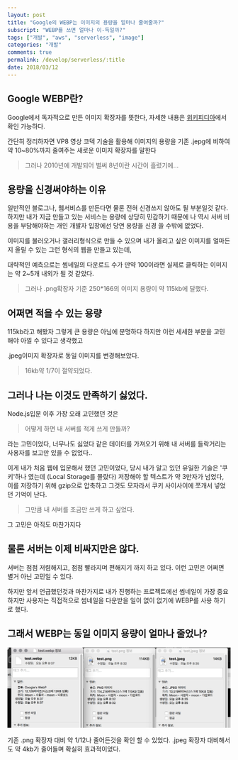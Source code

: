 ```yaml
---
layout: post
title: "Google의 WEBP는 이미지의 용량을 얼마나 줄여줄까?"
subscript: "WEBP를 쓰면 얼마나 이-득일까?"
tags: ["개발", "aws", "serverless", "image"]
categories: "개발"
comments: true
permalink: /develop/serverless/:title
date: 2018/03/12
---
```


## Google WEBP란?

Google에서 독자적으로 만든 이미지 확장자를 뜻한다, 자세한 내용은 [위키피디아](https://ko.wikipedia.org/wiki/WebP)에서 확인 가능하다.

간단히 정리하자면 VP8 영상 코덱 기술을 활용해 이미지의 용량을 기존 .jepg에 비하여 약 10~80%까지 줄여주는 새로운 이미지 확장자를 말한다

> 그러나 2010년에 개발되어 벌써 8년이란 시간이 흘렀기에...

## 용량을 신경써야하는 이유

일반적인 블로그나, 웹서비스를 만든다면 물론 전혀 신경쓰지 않아도 될 부분일것 같다. 하지만 내가 지금 만들고 있는 서비스는 용량에 상당히 민감하기 때문에 나 역시 서버 비용을 부담해야하는 개인 개발자 입장에선 당연 용량을 신경 쓸 수밖에 없었다.

이미지를 불러오거나 갤러리형식으로 만들 수 있으며 내가 올리고 싶은 이미지를 얼마든지 올릴 수 있는 그런 형식의 웹을 만들고 있는데,

대략적인 예측으로는 썸네일의 다운로드 수가 만약 100이라면 실제로 클릭하는 이미지는 약 2~5개 내외가 될 것 같았다.

> 그러나 .png확장자 기준 250\*166의 이미지 용량이 약 115kb에 달했다.

## 어쩌면 적을 수 있는 용량

115kb라고 해봤자 그렇게 큰 용량은 아님에 분명하다 하지만 이런 세세한 부분을 고민해야 아낄 수 있다고 생각했고

.jpeg이미지 확장자로 동일 이미지를 변경해보았다.

> 16kb약 1/7이 절약되었다.

## 그러나 나는 이것도 만족하기 싫었다.

Node.js입문 이후 가장 오래 고민했던 것은

> 어떻게 하면 내 서버를 적게 쓰게 만들까?

라는 고민이었다, 너무나도 싫었다 같은 데이터를 가져오기 위해 내 서버를 들락거리는 사용자를 보고만 있을 수 없었다..

이게 내가 처음 웹에 입문해서 했던 고민이었다, 당시 내가 알고 있던 유일한 기술은 '쿠키'하나 였는데 (Local Storage를 몰랐다) 저장해야 할 텍스트가 약 3만자가 넘었다, 이를 저장하기 위해 gzip으로 압축하고 그것도 모자라서 쿠키 사이사이에 쪼개서 넣었던 기억이 난다.

> 그만큼 내 서버를 조금만 쓰게 하고 싶었다.

그 고민은 아직도 마찬가지다

## 물론 서버는 이제 비싸지만은 않다.

서버는 점점 저렴해지고, 점점 빨라지며 편해지기 까지 하고 있다. 이런 고민은 어쩌면 별거 아닌 고민일 수 있다.

하지만 앞서 언급했던것과 마찬가지로 내가 진행하는 프로젝트에선 썸네일이 가장 중요하지만 사용자는 직접적으로 썸네일을 다운받을 일이 없이 없기에 WEBP를 사용 하기로 했다.

## 그래서 WEBP는 동일 이미지 용량이 얼마나 줄었나?

![비교 이미지](/assets/img/postsImg/webp-how-many-less/one.png)

기존 .png 확장자 대비 약 1/12나 줄어든것을 확인 할 수 있었다. .jpeg 확장자 대비해서도 약 4kb가 줄어들며 확실히 효과적이었다.

